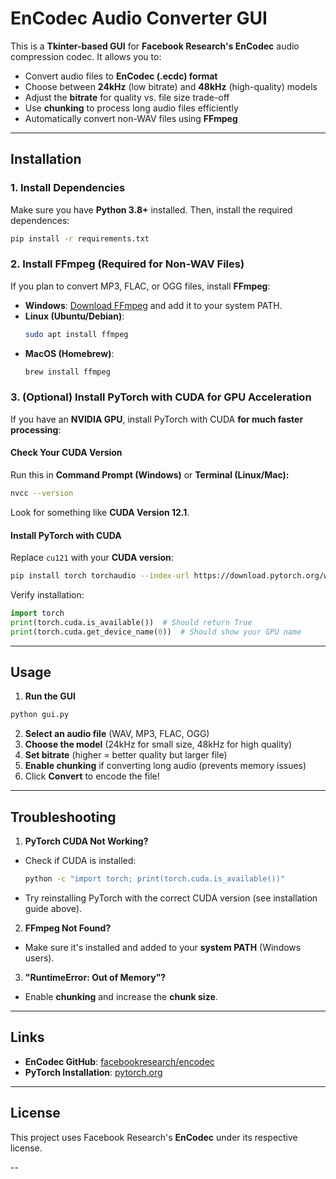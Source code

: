 # EnCodec Audio Converter GUI

This is a **Tkinter-based GUI** for **Facebook Research's EnCodec** audio compression codec. It allows you to:

- Convert audio files to **EnCodec (.ecdc) format**  
- Choose between **24kHz** (low bitrate) and **48kHz** (high-quality) models  
- Adjust the **bitrate** for quality vs. file size trade-off  
- Use **chunking** to process long audio files efficiently  
- Automatically convert non-WAV files using **FFmpeg**  

---

## Installation

### 1. Install Dependencies
Make sure you have **Python 3.8+** installed. Then, install the required dependences:
```sh
pip install -r requirements.txt
```

### 2. Install FFmpeg (Required for Non-WAV Files)
If you plan to convert MP3, FLAC, or OGG files, install **FFmpeg**:
- **Windows**: [Download FFmpeg](https://ffmpeg.org/download.html) and add it to your system PATH.
- **Linux (Ubuntu/Debian)**:
  ```sh
  sudo apt install ffmpeg
  ```
- **MacOS (Homebrew)**:
  ```sh
  brew install ffmpeg
  ```

### 3. (Optional) Install PyTorch with CUDA for GPU Acceleration
If you have an **NVIDIA GPU**, install PyTorch with CUDA **for much faster processing**:

#### **Check Your CUDA Version**
Run this in **Command Prompt (Windows)** or **Terminal (Linux/Mac):**
```sh
nvcc --version
```
Look for something like **CUDA Version 12.1**.

#### **Install PyTorch with CUDA**
Replace `cu121` with your **CUDA version**:

```sh
pip install torch torchaudio --index-url https://download.pytorch.org/whl/cu121
```

Verify installation:

```python
import torch
print(torch.cuda.is_available())  # Should return True
print(torch.cuda.get_device_name(0))  # Should show your GPU name
```

---

## Usage

1. **Run the GUI**
```sh
python gui.py
```
2. **Select an audio file** (WAV, MP3, FLAC, OGG)  
3. **Choose the model** (24kHz for small size, 48kHz for high quality)  
4. **Set bitrate** (higher = better quality but larger file)  
5. **Enable chunking** if converting long audio (prevents memory issues)  
6. Click **Convert** to encode the file!

---

## Troubleshooting

1. **PyTorch CUDA Not Working?**
- Check if CUDA is installed:
  ```sh
  python -c "import torch; print(torch.cuda.is_available())"
  ```
- Try reinstalling PyTorch with the correct CUDA version (see installation guide above).

2. **FFmpeg Not Found?**
- Make sure it's installed and added to your **system PATH** (Windows users).

3. **"RuntimeError: Out of Memory"?**
- Enable **chunking** and increase the **chunk size**.

---

## Links
- **EnCodec GitHub**: [facebookresearch/encodec](https://github.com/facebookresearch/encodec)  
- **PyTorch Installation**: [pytorch.org](https://pytorch.org/get-started/locally/)  

---

## License
This project uses Facebook Research's **EnCodec** under its respective license.

--
